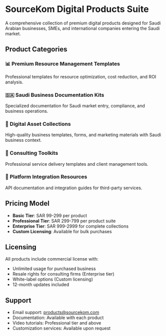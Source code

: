# SourceKom Digital Products Suite

A comprehensive collection of premium digital products designed for Saudi Arabian businesses, SMEs, and international companies entering the Saudi market.

## Product Categories

### 📊 Premium Resource Management Templates
Professional templates for resource optimization, cost reduction, and ROI analysis.

### 🇸🇦 Saudi Business Documentation Kits
Specialized documentation for Saudi market entry, compliance, and business operations.

### 🎨 Digital Asset Collections
High-quality business templates, forms, and marketing materials with Saudi business context.

### 🎯 Consulting Toolkits
Professional service delivery templates and client management tools.

### 🔧 Platform Integration Resources
API documentation and integration guides for third-party services.

## Pricing Model

- **Basic Tier**: SAR 99-299 per product
- **Professional Tier**: SAR 299-799 per product suite
- **Enterprise Tier**: SAR 999-2999 for complete collections
- **Custom Licensing**: Available for bulk purchases

## Licensing

All products include commercial license with:
- Unlimited usage for purchased business
- Resale rights for consulting firms (Enterprise tier)
- White-label options (Custom licensing)
- 12-month updates included

## Support

- Email support: products@sourcekom.com
- Documentation: Available with each product
- Video tutorials: Professional tier and above
- Customization services: Available upon request
